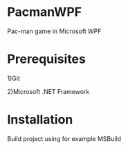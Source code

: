# PacmanWPF
Pac-man game in Microsoft WPF

# Prerequisites

 1)Git
 
 2)Microsoft .NET Framework

# Installation

Build project using for example MSBuild

